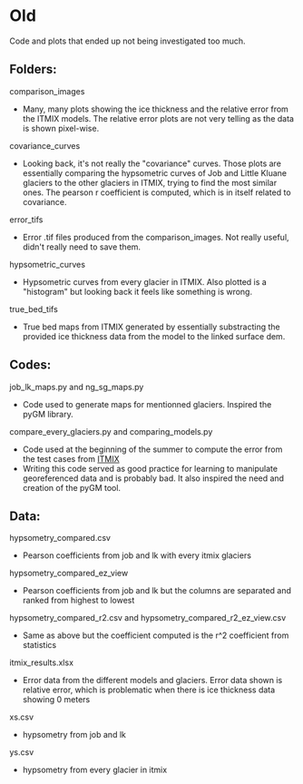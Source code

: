 # Old 
Code and plots that ended up not being investigated too much.

## Folders:
comparison_images
- Many, many plots showing the ice thickness and the relative error from the ITMIX models. The relative error plots are not very telling as the data is shown pixel-wise.

covariance_curves
- Looking back, it's not really the "covariance" curves. Those plots are essentially comparing the hypsometric curves of Job and Little Kluane glaciers to the other glaciers in ITMIX, trying to find the most similar ones. The pearson r coefficient is computed, which is in itself related to covariance.

error_tifs
- Error .tif files produced from the comparison_images. Not really useful, didn't really need to save them.
  
hypsometric_curves
- Hypsometric curves from every glacier in ITMIX. Also plotted is a "histogram" but looking back it feels like something is wrong.
 
true_bed_tifs
- True bed maps from ITMIX generated by essentially substracting the provided ice thickness data from the model to the linked surface dem.
  
## Codes:
job_lk_maps.py and ng_sg_maps.py
- Code used to generate maps for mentionned glaciers. Inspired the pyGM library.

compare_every_glaciers.py and comparing_models.py
- Code used at the beginning of the summer to compute the error from the test cases from [ITMIX](https://tc.copernicus.org/articles/11/949/2017/)
- Writing this code served as good practice for learning to manipulate georeferenced data and is probably bad. It also inspired the need and creation of the pyGM tool.

## Data:
hypsometry_compared.csv
- Pearson coefficients from job and lk with every itmix glaciers

hypsometry_compared_ez_view
- Pearson coefficients from job and lk but the columns are separated and ranked from highest to lowest

hypsometry_compared_r2.csv and hypsometry_compared_r2_ez_view.csv
- Same as above but the coefficient computed is the r^2 coefficient from statistics

itmix_results.xlsx
- Error data from the different models and glaciers. Error data shown is relative error, which is problematic when there is ice thickness data showing 0 meters
  
xs.csv 
- hypsometry from job and lk

ys.csv
- hypsometry from every glacier in itmix
